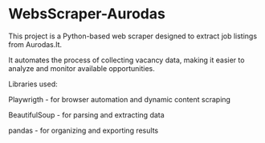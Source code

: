 # WebsScraper-Aurodas

This project is a Python-based web scraper designed to extract job listings from Aurodas.lt.

It automates the process of collecting vacancy data, making it easier to analyze and monitor available opportunities.

Libraries used:

Playwrigth - for browser automation and dynamic content scraping

BeautifulSoup - for parsing and extracting data

pandas - for organizing and exporting results
